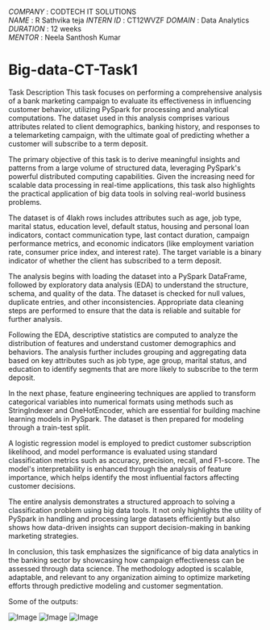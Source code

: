 *COMPANY* : CODTECH IT SOLUTIONS  
*NAME* : R Sathvika teja 
*INTERN ID* : CT12WVZF 
*DOMAIN* : Data Analytics  
*DURATION* : 12 weeks  
*MENTOR* : Neela Santhosh Kumar 

# Big-data-CT-Task1

Task Description
This task focuses on performing a comprehensive analysis of a bank marketing campaign to evaluate its effectiveness in influencing customer behavior, utilizing PySpark for processing and analytical computations. The dataset used in this analysis comprises various attributes related to client demographics, banking history, and responses to a telemarketing campaign, with the ultimate goal of predicting whether a customer will subscribe to a term deposit.

The primary objective of this task is to derive meaningful insights and patterns from a large volume of structured data, leveraging PySpark's powerful distributed computing capabilities. Given the increasing need for scalable data processing in real-time applications, this task also highlights the practical application of big data tools in solving real-world business problems.

The dataset is of 4lakh rows includes attributes such as age, job type, marital status, education level, default status, housing and personal loan indicators, contact communication type, last contact duration, campaign performance metrics, and economic indicators (like employment variation rate, consumer price index, and interest rate). The target variable is a binary indicator of whether the client has subscribed to a term deposit.

The analysis begins with loading the dataset into a PySpark DataFrame, followed by exploratory data analysis (EDA) to understand the structure, schema, and quality of the data. The dataset is checked for null values, duplicate entries, and other inconsistencies. Appropriate data cleaning steps are performed to ensure that the data is reliable and suitable for further analysis.

Following the EDA, descriptive statistics are computed to analyze the distribution of features and understand customer demographics and behaviors. The analysis further includes grouping and aggregating data based on key attributes such as job type, age group, marital status, and education to identify segments that are more likely to subscribe to the term deposit.

In the next phase, feature engineering techniques are applied to transform categorical variables into numerical formats using methods such as StringIndexer and OneHotEncoder, which are essential for building machine learning models in PySpark. The dataset is then prepared for modeling through a train-test split.

A logistic regression model is employed to predict customer subscription likelihood, and model performance is evaluated using standard classification metrics such as accuracy, precision, recall, and F1-score. The model's interpretability is enhanced through the analysis of feature importance, which helps identify the most influential factors affecting customer decisions.

The entire analysis demonstrates a structured approach to solving a classification problem using big data tools. It not only highlights the utility of PySpark in handling and processing large datasets efficiently but also shows how data-driven insights can support decision-making in banking marketing strategies.

In conclusion, this task emphasizes the significance of big data analytics in the banking sector by showcasing how campaign effectiveness can be assessed through data science. The methodology adopted is scalable, adaptable, and relevant to any organization aiming to optimize marketing efforts through predictive modeling and customer segmentation.


Some of the outputs:

![Image](https://github.com/user-attachments/assets/3e66c295-8564-4fbe-8d12-579db43958b4)
![Image](https://github.com/user-attachments/assets/573b5fdb-69a0-400b-841d-02c331e2d19e)
![Image](https://github.com/user-attachments/assets/0f9a9336-001a-4998-a536-261d2b4691f7)
